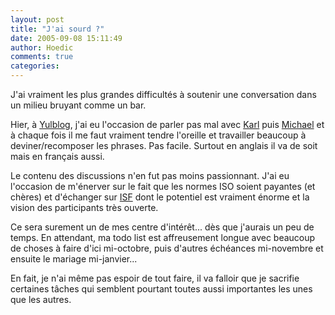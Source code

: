 ```yaml
---
layout: post
title: "J'ai sourd ?"
date: 2005-09-08 15:11:49
author: Hoedic
comments: true
categories: 
---
```



J'ai vraiment les plus grandes difficultés à soutenir une conversation dans un milieu bruyant comme un bar.

Hier, à [Yulblog](http://yulblog.org/), j'ai eu l'occasion de parler pas mal avec [Karl](http://yulblog.org/) puis [Michael](http://mtl3p.ilesansfil.org/blog/) et à chaque fois il me faut vraiment tendre l'oreille et travailler beaucoup à deviner/recomposer les phrases. Pas facile. Surtout en anglais il va de soit mais en français aussi.

Le contenu des discussions n'en fut pas moins passionnant. J'ai eu l'occasion de m'énerver sur le fait que les normes ISO soient payantes (et chères) et d'échanger sur [ISF](http://ilesansfil.org/) dont le potentiel est vraiment énorme et la vision des participants très ouverte.

Ce sera surement un de mes centre d'intérêt... dès que j'aurais un peu de temps. En attendant, ma todo list est affreusement longue avec beaucoup de choses à faire d'ici mi-octobre, puis d'autres échéances mi-novembre et ensuite le mariage mi-janvier...

En fait, je n'ai même pas espoir de tout faire, il va falloir que je sacrifie certaines tâches qui semblent pourtant toutes aussi importantes les unes que les autres.